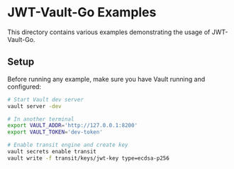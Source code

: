 # JWT-Vault-Go Examples

This directory contains various examples demonstrating the usage of JWT-Vault-Go.

## Setup

Before running any example, make sure you have Vault running and configured:

```bash
# Start Vault dev server
vault server -dev

# In another terminal
export VAULT_ADDR='http://127.0.0.1:8200'
export VAULT_TOKEN='dev-token'

# Enable transit engine and create key
vault secrets enable transit
vault write -f transit/keys/jwt-key type=ecdsa-p256
